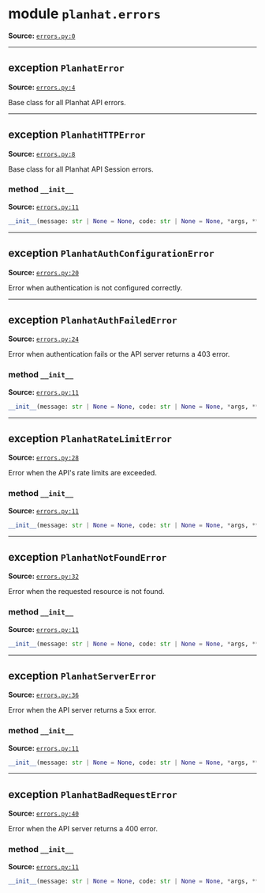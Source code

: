 <!-- markdownlint-disable -->

# module `planhat.errors`

**Source:** [`errors.py:0`](https://github.com/robocorp/robocorp-planhat/tree/master/src/planhat/errors.py#L0)

______________________________________________________________________

## exception `PlanhatError`

**Source:** [`errors.py:4`](https://github.com/robocorp/robocorp-planhat/tree/master/src/planhat/errors.py#L4)

Base class for all Planhat API errors.

______________________________________________________________________

## exception `PlanhatHTTPError`

**Source:** [`errors.py:8`](https://github.com/robocorp/robocorp-planhat/tree/master/src/planhat/errors.py#L8)

Base class for all Planhat API Session errors.

### method `__init__`

**Source:** [`errors.py:11`](https://github.com/robocorp/robocorp-planhat/tree/master/src/planhat/errors.py#L11)

```python
__init__(message: str | None = None, code: str | None = None, *args, **kwargs)
```

______________________________________________________________________

## exception `PlanhatAuthConfigurationError`

**Source:** [`errors.py:20`](https://github.com/robocorp/robocorp-planhat/tree/master/src/planhat/errors.py#L20)

Error when authentication is not configured correctly.

______________________________________________________________________

## exception `PlanhatAuthFailedError`

**Source:** [`errors.py:24`](https://github.com/robocorp/robocorp-planhat/tree/master/src/planhat/errors.py#L24)

Error when authentication fails or the API server returns a 403 error.

### method `__init__`

**Source:** [`errors.py:11`](https://github.com/robocorp/robocorp-planhat/tree/master/src/planhat/errors.py#L11)

```python
__init__(message: str | None = None, code: str | None = None, *args, **kwargs)
```

______________________________________________________________________

## exception `PlanhatRateLimitError`

**Source:** [`errors.py:28`](https://github.com/robocorp/robocorp-planhat/tree/master/src/planhat/errors.py#L28)

Error when the API's rate limits are exceeded.

### method `__init__`

**Source:** [`errors.py:11`](https://github.com/robocorp/robocorp-planhat/tree/master/src/planhat/errors.py#L11)

```python
__init__(message: str | None = None, code: str | None = None, *args, **kwargs)
```

______________________________________________________________________

## exception `PlanhatNotFoundError`

**Source:** [`errors.py:32`](https://github.com/robocorp/robocorp-planhat/tree/master/src/planhat/errors.py#L32)

Error when the requested resource is not found.

### method `__init__`

**Source:** [`errors.py:11`](https://github.com/robocorp/robocorp-planhat/tree/master/src/planhat/errors.py#L11)

```python
__init__(message: str | None = None, code: str | None = None, *args, **kwargs)
```

______________________________________________________________________

## exception `PlanhatServerError`

**Source:** [`errors.py:36`](https://github.com/robocorp/robocorp-planhat/tree/master/src/planhat/errors.py#L36)

Error when the API server returns a 5xx error.

### method `__init__`

**Source:** [`errors.py:11`](https://github.com/robocorp/robocorp-planhat/tree/master/src/planhat/errors.py#L11)

```python
__init__(message: str | None = None, code: str | None = None, *args, **kwargs)
```

______________________________________________________________________

## exception `PlanhatBadRequestError`

**Source:** [`errors.py:40`](https://github.com/robocorp/robocorp-planhat/tree/master/src/planhat/errors.py#L40)

Error when the API server returns a 400 error.

### method `__init__`

**Source:** [`errors.py:11`](https://github.com/robocorp/robocorp-planhat/tree/master/src/planhat/errors.py#L11)

```python
__init__(message: str | None = None, code: str | None = None, *args, **kwargs)
```
